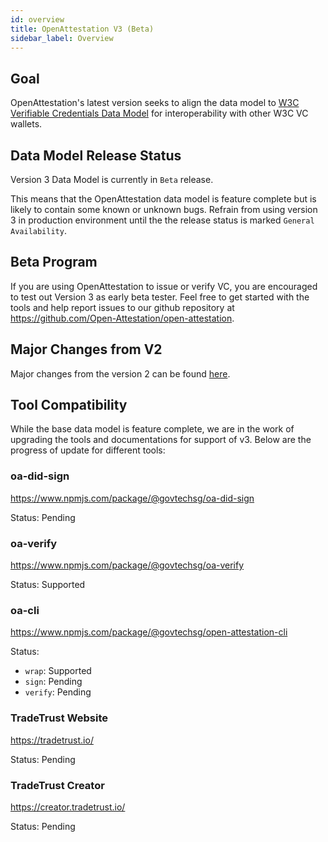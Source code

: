 ```yaml
---
id: overview
title: OpenAttestation V3 (Beta)
sidebar_label: Overview
---
```


## Goal

OpenAttestation's latest version seeks to align the data model to [W3C Verifiable Credentials Data Model](https://www.w3.org/TR/vc-data-model/) for interoperability with other W3C VC wallets.

## Data Model Release Status

Version 3 Data Model is currently in `Beta` release.

This means that the OpenAttestation data model is feature complete but is likely to contain some known or unknown bugs. Refrain from using version 3 in production environment until the the release status is marked `General Availability`.

## Beta Program

If you are using OpenAttestation to issue or verify VC, you are encouraged to test out Version 3 as early beta tester. Feel free to get started with the tools and help report issues to our github repository at https://github.com/Open-Attestation/open-attestation.

## Major Changes from V2

Major changes from the version 2 can be found [here](/docs/advanced/v3/major-changes).

## Tool Compatibility

While the base data model is feature complete, we are in the work of upgrading the tools and documentations for support of v3. Below are the progress of update for different tools:

### oa-did-sign

https://www.npmjs.com/package/@govtechsg/oa-did-sign

Status: Pending

### oa-verify

https://www.npmjs.com/package/@govtechsg/oa-verify

Status: Supported

### oa-cli

https://www.npmjs.com/package/@govtechsg/open-attestation-cli

Status:

- `wrap`: Supported
- `sign`: Pending
- `verify`: Pending

### TradeTrust Website

https://tradetrust.io/

Status: Pending

### TradeTrust Creator

https://creator.tradetrust.io/

Status: Pending
